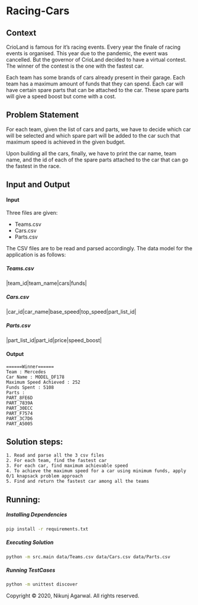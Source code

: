 # Racing-Cars

## Context

CrioLand is famous for it’s racing events. Every year the finale of racing events is organised. This year due to the pandemic, the event was cancelled. But the governor of CrioLand decided to have a virtual contest. The winner of the contest is the one with the fastest car.

Each team has some brands of cars already present in their garage. Each team has a maximum amount of funds that they can spend. Each car will have certain spare parts that can be attached to the car. These spare parts will give a speed boost but come with a cost.

## Problem Statement

For each team, given the list of cars and parts, we have to decide which car will be selected and which spare part will be added to the car such that maximum speed is achieved in the given budget.

Upon building all the cars, finally, we have to print the car name, team name, and the id of each of the spare parts attached to the car that can go the fastest in the race.

## Input and Output

#### Input

Three files are given:

- Teams.csv
- Cars.csv
- Parts.csv

The CSV files are to be read and parsed accordingly. The data model for the application is as follows:

##### Teams.csv

|team_id|team_name|cars|funds|

##### Cars.csv

|car_id|car_name|base_speed|top_speed|part_list_id|

##### Parts.csv

|part_list_id|part_id|price|speed_boost|

#### Output

    ======Winner======
    Team : Mercedes
    Car Name : MODEL_DF178
    Maximum Speed Achieved : 252
    Funds Spent : 5108
    Parts :
    PART_8FE6D
    PART_7839A
    PART_30ECC
    PART_F7574
    PART_3C7D6
    PART_A5005

## Solution steps:

    1. Read and parse all the 3 csv files
    2. For each team, find the fastest car
    3. For each car, find maximum achievable speed
    4. To achieve the maximum speed for a car using minimum funds, apply 0/1 knapsack problem approach
    5. Find and return the fastest car among all the teams

## Running:

##### Installing Dependencies

```bash
pip install -r requirements.txt
```

##### Executing Solution

```bash
python -m src.main data/Teams.csv data/Cars.csv data/Parts.csv
```

##### Running TestCases

```bash
python -m unittest discover
```

Copyright © 2020, Nikunj Agarwal. All rights reserved.
